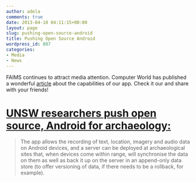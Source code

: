 ```yaml
---
author: adela
comments: true
date: 2013-04-10 04:11:15+00:00
layout: page
slug: pushing-open-source-android
title: Pushing Open Source Android
wordpress_id: 807
categories:
- Media
- News
---
```


FAIMS continues to attract media attention. Computer World has published a wonderful [article](http://www.computerworld.com.au/article/458425/unsw_researchers_push_open_source_android_archaeology/?fp=4&fpid=1968336438) about the capabilities of our app. Check it our and share with your friends!

# [UNSW researchers push open source, Android for archaeology:](http://www.computerworld.com.au/article/458425/unsw_researchers_push_open_source_android_archaeology/?fp=4&fpid=1968336438)

<blockquote>The app allows the recording of text, location, imagery and audio data on Android devices, and a server can be deployed at archaeological sites that, when devices come within range, will synchronise the data on them as well as back it up on the server in an append-only data store (to offer versioning of data, if there needs to be a rollback, for example).</blockquote>
